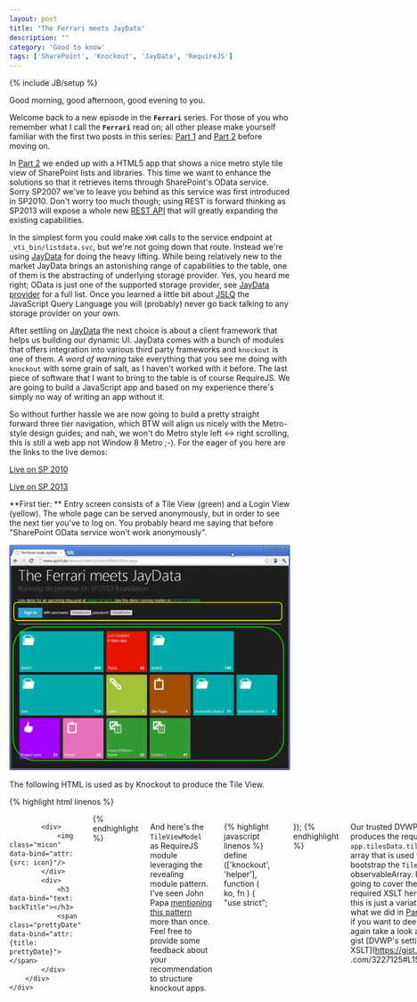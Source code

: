 ```yaml
---
layout: post
title: "The Ferrari meets JayData"
description: ""
category: 'Good to know'
tags: ['SharePoint', 'Knockout', 'JayData', 'RequireJS']
---
```

{% include JB/setup %}


Good morning, good afternoon, good evening to you.


Welcome back to a new episode in the **`Ferrari`** series. For
those of you who remember what I call the **`Ferrari`** read on; all other please make yourself familiar with the
 first two posts in this series:  [Part 1] and [Part 2] before moving on.

In [Part 2] we
ended up with a HTML5 app that shows a nice metro style tile view of SharePoint lists and libraries. This time we want
to enhance the solutions  so that it retrieves items through SharePoint's OData service. Sorry SP2007 we've to leave
you behind as this service was first introduced in
SP2010. Don't worry too much though; using REST is forward thinking as SP2013
 will expose a whole new [REST API] that will
 greatly expanding the existing capabilities.

In the simplest form you could make `XHR` calls to the service endpoint at `_vti_bin/listdata.svc`,
but we're not going down that route.
Instead we're using [JayData] for doing the heavy lifting. While being relatively new to the market JayData brings an
astonishing range of capabilities to the
table, one of them is the abstracting of underlying storage provider. Yes, you heard me right;
OData is just one of the supported storage provider, see [JayData provider] for a full list.
Once you learned a little bit about [JSLQ] the JavaScript Query Language you will (probably) never go back talking to
 any storage provider on your own.

After settling on [JayData] the next choice is about a client framework that helps us building our dynamic UI.
JayData comes with a bunch of modules that offers integration into various third party frameworks and `knockout` is one of them.
*A word of warning* take everything that you see me doing with `knockout` with some grain of salt,
as I haven't worked with it before.
The last piece of software that I want to bring to
the table is of course RequireJS. We are going to build a JavaScript app and based on my experience there's simply
no way of writing an app without it.

So without further hassle  we are now going to build a pretty straight forward three tier navigation,
which BTW will align us nicely with the Metro-style design guides; and nah, we won't do Metro style left <-> right
scrolling, this is still a web app not Window 8 Metro ;-). For the eager of you here are the links to the live demos:


[Live on SP 2010 ](http://www.spirit.de/demos/metro/zurbv3/MetroStyle.aspx)

[Live on SP 2013 ](https://spirit2013preview-public.sharepoint.com/zurbv3/MetroStyle.aspx)

**First tier: ** Entry screen consists of a Tile View (green) and a Login View (yellow). The whole page can be
served anonymously, but in order to see the next tier you've to log on. You probably heard me saying that before "SharePoint
 OData service won't work anonymously".

![Tile View](/img/2012-08-01-TileView.jpg)

The following HTML is used as by Knockout to produce the Tile View.

{% highlight html linenos %}
<div class="row" id="tileVM">
    <div class="twelve columns tiles"
         data-bind="foreach: TileData, updateTilesOnce: true">
        <div class="live-tile" data-stops="100%" data-speed="750" data-delay="-1"
             data-bind="class: color + ' ' + size,
                        attr: {'data-mode': mode ? mode : '', 'data-direction': direction} ,
                        click: $root.goToDetail">
            <span class="tile-title" data-bind="text: title"></span>
            <span class="badge" data-bind="text: count"></span>

            <div>
                <img class="micon" data-bind="attr: {src: icon}"/>
            </div>
            <div>
                <h3 data-bind="text: backTitle"></h3>
                <span class="prettyDate" data-bind="attr: {title: prettyDate}"></span>
            </div>
        </div>
    </div>
</div>
{% endhighlight %}


And here's the `TileViewModel` as RequireJS module leveraging the revealing module pattern. I've seen John Papa
[mentioning this pattern](http://johnpapa.net/spapost2) more than once. Feel free to provide some feedback about your
 recommendation to structure knockout apps.

{% highlight javascript linenos %}
define (['knockout', 'helper'], function ( ko, fn ) {
    "use strict";

    return function () {
        // ko observables
        var userId = ko.observable ().subscribeTo ('userId'),
            selectedList = ko.observable ().subscribeTo ('selectedList'),
            TileData = ko.observableArray ([]),
        // functions
            goToDetail;

        // end of var declaration

        goToDetail = function ( tile, event ) {
            if ( userId () !== 'anonymous' ) {

                selectedList (fn.cleanup (tile.title));
                location.hash = '/view/' + selectedList ();
            }
            else {
                alert (' Make sure to log on.');
            }
        };

        // Bootstrap
        TileData (app.tilesData.tiles.tile);


        // Return public methods
        return{
            userId : userId,
            TileData : TileData,
            goToDetail : goToDetail
        };
    };
});
{% endhighlight %}

Our trusted DVWP produces the required `app.tilesData.tiles.tile` array that is used to bootstrap the `TileData`
observableArray. I'm not going to cover the required XSLT here as this is just a variation what we did in [Part 2],
but if you want to deep dive again take a look at this gist [DVWP's settings and XSLT](https://gist.github
.com/3227125#L150).

Here's the HTML for the login area and the related LogonViewModel.

{% highlight html linenos %}
 <div id="logonVM">
    <div data-bind="visible: userId() !== 'anonymous' " style="display: none;">
        You're logged on as: <span class="success label" data-bind="text: userId"></span>
    </div>
    <div data-bind="visible: userId() === 'anonymous' " style="display: none;">
        <a href="#" data-bind="attr: {href: loginURL}" class="button"> Sign
            in</a>
        with username: <span class="secondary label">ODataDemo</span> password: <span class="secondary label">OData!Demo</span>
    </div>
</div>
{% endhighlight %}


{% highlight javascript linenos %}
define (['knockout'], function ( ko ) {
    "use strict";

    return function () {
        var userId = ko.observable (app.configMap.userId).publishOn ('userId'),
            loginURL;

        loginURL = ko.computed (function () {
            return '../_layouts/Authenticate.aspx?Source=' + encodeURIComponent (location.pathname) + location.hash;
        });

        // Return public methods
        return {
            userId : userId,
            loginURL : loginURL
        }
    }
});
{% endhighlight %}


**Second tier: ** The Login View (yellow) will show your username once you're logged in and by clicking on one of the
tiles you'll see 10 items of the chosen list or library. Bear in mind that this is a demo, but adding paging,
sorting and filtering per data source **in the UI** would be a pretty straight forward as they are already
implemented in the ListingViewModel.

![Listing View](/img/2012-08-01-ListingView.jpg)

**Third tier: ** By clicking on one of the level 2 tiles you'll see the full detail information on the right. One of
the benefits of working with OData is that is allows you to get multiple related information in single call,
which greatly simplifies your life as client side app developer.

From the [OData website](http://www.odata.org/documentation/uri-conventions/#ExpandSystemQueryOption)

> A URI with a $expand System Query Option indicates that Entries associated with the Entry or Collection of Entries
> identified by the Resource Path section of the URI must be represented inline (i.e. eagerly loaded). For example,
> if you want to identify a category and its products, you could use two URIs (and execute two requests),
> one for /Categories(1) and one for /Categories(1)/Products. The '$expand' option allows you to identify related
> Entries with a single URI such that a graph of Entries could be retrieved with a single HTTP request.



![Detail View](/img/2012-08-01-DetailView.jpg)

For this demo I haven't separated the Listing and the Detail view and the Detail view is just an un-styled list of
properties for the current item.
For a larger application it would probably make sense to separate the views and work the detail view a little bit
 out `;-)`.

To see the full html and JS that is involved take  a look at [this gist](https://gist.github.com/3227125),
I'm going to concentrate on the parts that deal with the JayData configuration here.

But before we can do that, we need to take quick look how all the various VMs are integrated by RequireJS. As in
almost every standard
RequireJS app there's a `main.js` file that allows you to configure various aspects and then kick off your app.

{% highlight javascript linenos %}
require.config({
   //By default load any module IDs from js/lib
    baseUrl : 'libs',
    paths : {
       // Try loading from CDN first
       ...

require(['app'], function (app) {
    // we can safely kick of the app even before document.ready
    app.init();
});
{% endhighlight %}

Within app.js we define dependencies on the various VMs that you've seen earlier and within the `init` method we use
`ko.applyBindings()` to bind them to the corresponding element in the DOM. As said I'm new to knockout,
so I leave to the experts if that's a recommend pattern or not.  At least it's working,
so it can't be totally wrong ;-).
  Path.js is used as a light alternative to sammy.js in order to setup some URL rules. As you can see Ryan Niemeyer's
  excellent [postbox] -a native ko pubsub sytem- is used to notify subscribers whenever changes occur.

[postbox]: http://www.knockmeout.net/2012/05/using-ko-native-pubsub.html

{% highlight javascript linenos %}
define (['jquery', 'knockout', 'LogonVM', 'TileVM', 'ListingVM', 'postbox', 'path', 'appData', 'kocBH' ],
    function ( $, ko, LogonVM, TileVM, ListingVM, postbox ) {
        "use strict";

        var init = function () {

            // Exposing ko as global
            window.ko = window.ko || ko;
            var $tileContainer = $ ('#tileVM');

            // Configuring JayData to use current site's Odata service
            app.context = new app.MetroStyleDataContext ({ name : 'oData', oDataServiceHost : '../_vti_bin/listdata.svc' });

            // binding ko to the appropriate container
            ko.applyBindings (new TileVM (), document.getElementById ('tileVM'));
            ko.applyBindings (new LogonVM (), document.getElementById ('logonVM'));
            ko.applyBindings (new ListingVM (), document.getElementById ('listingVM'));

            // Client-side routes. Path exposed as global via shim configuration
            function toggleTiles() {
                var isVisible = $tileContainer.css ('display') === 'block';
                isVisible ? $tileContainer.slideUp (300) : $tileContainer.slideDown (300);
            }

            Path.map ("#/view/:list").to (function () {
                postbox.publish ('selectedList', this.params.list);
            }).enter (toggleTiles);

            Path.map ("(#)").to (function () {
                postbox.publish ('selectedList', '');
            }).enter (toggleTiles);

            Path.listen ();
        };

        return {
            init : init
        }

    });
{% endhighlight %}


Boy, Rainer! All those talk about RequireJS and knockout basics. I'm already familiar with it,
so where's the beef? You promised to tell us about JayData, didn't you?

Yes I did and here you go.

**Part 1**: Retrieving ListingView date via OData service.

{% highlight javascript linenos %}
 postbox.subscribe ("selectedList", function ( newValue ) {
    if ( app.configMap.userId === 'anonymous' ) {
        return alert ('Make sure to log on.');
    }
    if ( newValue !== '' ) {
        // Clean out existing itemDetail
        itemDetail ([]);
        var base = app.context[newValue],
            myBase = _.extend ({}, base),
            sortExp = 'it.' + orderBy ();

        if ( orderAsc () ) {
            _.extend (myBase, myBase.orderBy (sortExp));
        }
        else {
            _.extend (myBase, myBase.orderByDescending (sortExp));
        }
        _.each (includeArray (), function ( inc ) {
            _.extend (myBase, myBase.include (inc));
        });
        myBase.map (chooseMap (newValue))
            .take (take ())
            .toArray (allItems);
    }
    else {
        // Clean out existing allItems
        allItems ([]);
        // Clean out existing itemDetail
        itemDetail ([]);
    }
});
{% endhighlight %}

Within ListingViewModel.js you find the above  `postbox.subcriber` that listen to any change in the
`selectedList` channel. After checking if there's a non empty value and that the user is already logged in [JayData]
takes over.

1. `app.context` knows about all lists and libraries, so here we use `base` to select a specific one
`var base = app.context[newValue]`

2. `orderBy()`or `orderByDescing` are used a defaults for the sorting criteria. This can be modified during runtime
by using observables `OrderAsc` and `OrderBy` .

 3. `include()` in OData terms maps to the $expand verb. Default settings here are `CreatedBy` and
 `ModifiedBy`. There's a `includeArray()` observabelArray that is used to store the ones you're interested in.

 4. `.map()` mapping or projection is another important feature that allows you to select specific fields instead
 of retrieving all information. I'm using the `chooseMap()` method here in order to retrieve a small set of fields based on
 their availability e.g. `Title` vs. `Name` vs `URL`.

5. `take()` allows you to restrict the number of items returned by the system. Again a observable is used to store
the default.

6. `toArray()` and finally this method is used to update the `allItems` observableArray. For those of you that are
curious how that works under the cover, take a look at the [following blog post](http://jaydata
 .org/blog/how-to-use-jaydata-with-knockoutjs).

**Part 2**: Retrieving the Detail View data for a selected item.

{% highlight javascript linenos %}
 showDetails = function (currItem) {
    var currentList = selectedList();

    app.context[currentList]
        .single(function (item) {
            return item.Id == this.Id
        },
        {Id : currItem.Id},
        function (item) {
            var keyValue = [];
            _.each(item.toJSON(), function (val, key) {
                keyValue.push({"key" : key, "val" : val});
            });
            itemDetail([]);
            ko.utils.arrayPushAll(itemDetail(), keyValue);
            itemDetail.valueHasMutated();
        });
};
{% endhighlight %}

Come on, that's almost too easy isn't it? This time we're using [JSLQ]\`s `.single` method to retrieve ONE item based
 on a unique criteria, here the `currItem.Id`. Whenever the system returns the information it's converted to JSON.
 Underscore's  `each` method allows us to push the returned key/value pairs into the
 keyValue array. Whenever done we use `ko.utils.arrayPushAll` to update the `itemDetails()` observable and
 `valueHasMutated()` to notify it about the changes.


As you can see, we haven't dealt a bit with the native OData protocol and when you take a look at what's going over
the wire you'll be surprised how complex it can get. But luckily that is of no concern for us any longer as we only
have to deal with [JSLQ].

That's it for today, but before you ask I wanna cover two questions that I feel coming up:

Would you choose JayData for another project?

That's a clear YES. JayData is something that's better than sliced bread. Luckily it's already invented.

Would you choose knockout for another project?

Yes... most likely. After reading some of the stuff over at the [knockout site](http://knockoutjs.com/) itself,
but more
important over at [Ryan Niemeyer's blog](http://www.knockmeout.net/), I found it pretty straight forward to work with.
 By being the only overall framework that JayData supports as
module at the moment, it's the natural choice for the time being. With that said,
there are already Sencha and Titanium modules out there, so maybe there's a JayData backbone module one day... at
that point feel free to ask me that question again.

One last thing, you can find the code for the 2010 demo site on [github](https://github
.com/RainerAtSpirit/FerrariMeetsJayData).
You have to update the appdata.js in order to work in your environment. Checkout
[this post](http://localhost:4000/2012/07/13/metro-javascript-app---strongly-typed/) that guides you through the
required steps with `JaySvcUtil`.

[Part 1]: http://rainerat.spirit.de/2012/07/15/sharepoint-dvwp-from-workhorse-to-ferrari-in-7-steps/
[Part 2]: http://rainerat.spirit.de/2012/07/20/the-sharepoint-dvwp-in-ferrari-mode-strikes-again/
[REST API]: http://msdn.microsoft.com/en-us/library/fp142385(v=office.15).aspx
[JayData]: http://jaydata.org
[JayData provider]: http://jaydata.org/providers
[JSLQ]: http://jaydata.org/blog/javascript-language-query-jslq-101
